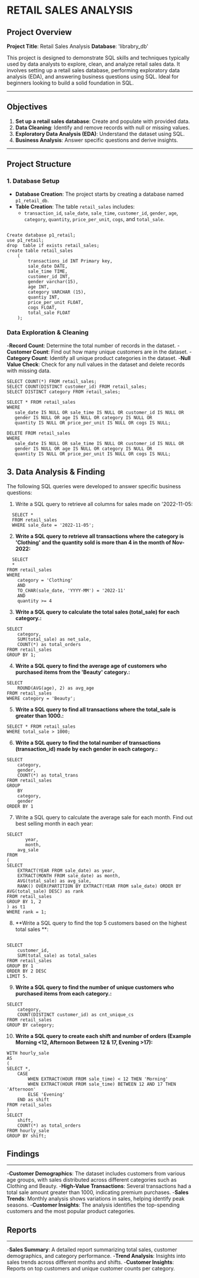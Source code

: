 # RETAIL SALES ANALYSIS

## Project Overview
**Project Title**: Retail Sales Analysis
**Database**: 'librabry_db'

This project is designed to demonstrate SQL skills and techniques typically used by data analysts to explore, clean, and analyze retail sales data. It involves setting up a retail sales database, performing exploratory data analysis (EDA), and answering business questions using SQL. Ideal for beginners looking to build a solid foundation in SQL.

---

## Objectives

1. **Set up a retail sales database**: Create and populate with provided data.  
2. **Data Cleaning**: Identify and remove records with null or missing values.  
3. **Exploratory Data Analysis (EDA)**: Understand the dataset using SQL.  
4. **Business Analysis**: Answer specific questions and derive insights.

---

## Project Structure

### 1. Database Setup


- **Database Creation**: The project starts by creating a database named `p1_retail_db`.
- **Table Creation**: The table `retail_sales` includes:
  - `transaction_id`, `sale_date`, `sale_time`, `customer_id`, `gender`, `age`, `category`, `quantity`, `price_per_unit`, `cogs`, and `total_sale`.
 
```

Create database p1_retail;
use p1_retail;
drop  table if exists retail_sales;
create table retail_sales
	(
		transactions_id INT Primary key, 
        sale_date DATE, 
        sale_time TIME,
        customer_id	INT, 
        gender varchar(15),
        age INT, 
        category VARCHAR (15),
        quantiy INT, 
        price_per_unit FLOAT, 
        cogs FLOAT, 
        total_sale FLOAT
	);
```

 ### Data Exploration & Cleaning

 -**Record Count**: Determine the total number of records in the dataset.
 -**Customer Count**: Find out how many unique customers are in the dataset.
 -**Category Count**: Identify all unique product categories in the dataset.
 -**Null Value Check**: Check for any null values in the dataset and delete records with missing data.

 ```
 SELECT COUNT(*) FROM retail_sales;
SELECT COUNT(DISTINCT customer_id) FROM retail_sales;
SELECT DISTINCT category FROM retail_sales;

SELECT * FROM retail_sales
WHERE 
    sale_date IS NULL OR sale_time IS NULL OR customer_id IS NULL OR 
    gender IS NULL OR age IS NULL OR category IS NULL OR 
    quantity IS NULL OR price_per_unit IS NULL OR cogs IS NULL;

DELETE FROM retail_sales
WHERE 
    sale_date IS NULL OR sale_time IS NULL OR customer_id IS NULL OR 
    gender IS NULL OR age IS NULL OR category IS NULL OR 
    quantity IS NULL OR price_per_unit IS NULL OR cogs IS NULL;
```

##  **3. Data Analysis & Finding**
  The following SQL queries were developed to answer specific business questions:

   1. Write a SQL query to retrieve all columns for sales made on '2022-11-05:
```
  SELECT *
  FROM retail_sales
  WHERE sale_date = '2022-11-05';
  ```

2. **Write a SQL query to retrieve all transactions where the category is 'Clothing' and the quantity sold is more than 4 in the month of Nov-2022:**

```
  SELECT 
  *
FROM retail_sales
WHERE 
    category = 'Clothing'
    AND 
    TO_CHAR(sale_date, 'YYYY-MM') = '2022-11'
    AND
    quantity >= 4
```

3. **Write a SQL query to calculate the total sales (total_sale) for each category.:**
```
SELECT 
    category,
    SUM(total_sale) as net_sale,
    COUNT(*) as total_orders
FROM retail_sales
GROUP BY 1;
```

4. **Write a SQL query to find the average age of customers who purchased items from the 'Beauty' category.:**
```
SELECT
    ROUND(AVG(age), 2) as avg_age
FROM retail_sales
WHERE category = 'Beauty';
```

5. **Write a SQL query to find all transactions where the total_sale is greater than 1000.:**
```
SELECT * FROM retail_sales
WHERE total_sale > 1000;

```

6. **Write a SQL query to find the total number of transactions (transaction_id) made by each gender in each category.:**
```
SELECT 
    category,
    gender,
    COUNT(*) as total_trans
FROM retail_sales
GROUP 
    BY 
    category,
    gender
ORDER BY 1

```

7. Write a SQL query to calculate the average sale for each month. Find out best selling month in each year:

```
SELECT 
       year,
       month,
    avg_sale
FROM 
(    
SELECT 
    EXTRACT(YEAR FROM sale_date) as year,
    EXTRACT(MONTH FROM sale_date) as month,
    AVG(total_sale) as avg_sale,
    RANK() OVER(PARTITION BY EXTRACT(YEAR FROM sale_date) ORDER BY AVG(total_sale) DESC) as rank
FROM retail_sales
GROUP BY 1, 2
) as t1
WHERE rank = 1;

```

8. **Write a SQL query to find the top 5 customers based on the highest total sales **:

```

SELECT 
    customer_id,
    SUM(total_sale) as total_sales
FROM retail_sales
GROUP BY 1
ORDER BY 2 DESC
LIMIT 5.

```

9. **Write a SQL query to find the number of unique customers who purchased items from each category.:**
```
SELECT 
    category,    
    COUNT(DISTINCT customer_id) as cnt_unique_cs
FROM retail_sales
GROUP BY category;

```

10. **Write a SQL query to create each shift and number of orders (Example Morning <12, Afternoon Between 12 & 17, Evening >17):**
```
WITH hourly_sale
AS
(
SELECT *,
    CASE
        WHEN EXTRACT(HOUR FROM sale_time) < 12 THEN 'Morning'
        WHEN EXTRACT(HOUR FROM sale_time) BETWEEN 12 AND 17 THEN 'Afternoon'
        ELSE 'Evening'
    END as shift
FROM retail_sales
)
SELECT 
    shift,
    COUNT(*) as total_orders    
FROM hourly_sale
GROUP BY shift;

```

## Findings
---
-**Customer Demographics**: The dataset includes customers from various age groups, with sales distributed across different categories such as Clothing and Beauty.
-**High-Value Transactions**: Several transactions had a total sale amount greater than 1000, indicating premium purchases.
-**Sales Trends**: Monthly analysis shows variations in sales, helping identify peak seasons.
-**Customer Insights**: The analysis identifies the top-spending customers and the most popular product categories.
 
## Reports
---
-**Sales Summary**: A detailed report summarizing total sales, customer demographics, and category performance.
-**Trend Analysis**: Insights into sales trends across different months and shifts.
-**Customer Insights**: Reports on top customers and unique customer counts per category.

